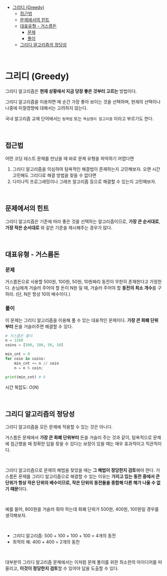 - [그리디 (Greedy)](#그리디-greedy)
  - [접근법](#접근법)
  - [문제에서의 힌트](#문제에서의-힌트)
  - [대표유형 - 거스름돈](#대표유형---거스름돈)
    - [문제](#문제)
    - [풀이](#풀이)
  - [그리디 알고리즘의 정당성](#그리디-알고리즘의-정당성)

<br>

# 그리디 (Greedy)
그리디 알고리즘은 **현재 상황에서 지금 당장 좋은 것부터 고르는** 방법이다.

그리디 알고리즘을 이용하면 매 순간 가장 좋아 보이는 것을 선택하며, 현재의 선택이나 나중에 미칠영향에 대해서는 고려하지 않는다.

국내 알고리즘 교재 단어에서는 `탐욕법` 또는 `욕심쟁이 알고리즘` 이라고 부르기도 한다.

<br>

## 접근법

어떤 코딩 테스트 문제를 만났을 때 바로 문제 유형을 파악하기 어렵다면

1. 그리디 알고리즘을 의심하여 탐욕적인 해결법이 존재하는지 고민해보자. 오랜 시간 고민해도 그리디로 해결 방법을 찾을 수 없다면
2. 다이나믹 프로그래밍이나 그래프 알고리즘 등으로 해결할 수 있는지 고민해보자.


<br>


## 문제에서의 힌트

그리디 알고리즘은 기준에 따라 좋은 것을 선택하는 알고리즘이므로, **가장 큰 순서대로**, **가장 작은 순서대로** 와 같은 기준을 제시해주는 경우가 많다.


<br>

## 대표유형 - 거스름돈
### 문제
거스름돈으로 사용할 500원, 100원, 50원, 10원짜리 동전이 무한히 존재한다고 가정한다.
손님에게 거슬러 주어야 할 돈이 N원 일 때, 거슬러 주어야 할 **동전의 최소 개수**를 구하라.
(단, N은 항상 10의 배수이다.)

### 풀이
이 문제는 그리디 알고리즘을 이용해 풀 수 있는 대표적인 문제이다.
**가장 큰 화폐 단위부터** 돈을 거슬러주면 해결할 수 있다.

```py
# 거스름돈 풀이
n = 1260
coins = [500, 100, 50, 10]

min_cnt = 0
for coin in coins:
    min_cnt += n // coin
    n = n % coin;

print(min_cnt) # 6
```
시간 복잡도: $O(N)$

<br>


## 그리디 알고리즘의 정당성

그리디 알고리즘을 모든 문제에 적용할 수 있는 것은 아니다.

거스름돈 문제에서 **가장 큰 화폐 단위부터** 돈을 거슬러 주는 것과 같이, 탐욕적으로 문제에 접근했을 때 정확한 답을 찾을 수 있다는 보장이 있을 때는 매우 효과적이고 직관적이다.


<br>


그리디 알고리즘으로 문제의 해법을 찾았을 때는 **그 해법이 정당한지 검토**해야 한다. 거스름돈 문제를 그리디 알고리즘으로 해결할 수 있는 이유는 **가지고 있는 동전 중에서 큰 단위가 항상 작은 단위의 배수이므로, 작은 단위의 동전들을 종합해 다른 해가 나올 수 없기 때문**이다.

<br>

예를 들어, 800원을 거슬러 줘야 하는데 화폐 단위가 500원, 400원, 100원일 경우를 생각해보자.

<br>


- 그리디 알고리즘: 500 + 100 + 100 + 100 = 4개의 동전
- 최적의 해: 400 + 400 = 2개의 동전

<br>


대부분의 그리디 알고리즘 문제에서는 이처럼 문제 풀이를 위한 최소한의 아이디어를 떠올리고, **이것이 정당한지 검토**할 수 있어야 답을 도출할 수 있다.